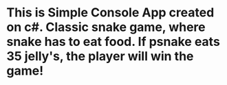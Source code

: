 # This is Simple Console App created on c#. Classic snake game, where snake has to eat food. If psnake eats 35 jelly's, the player will win the game!
